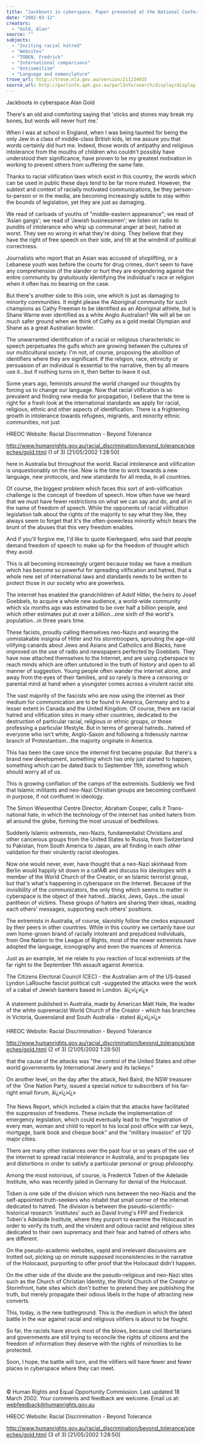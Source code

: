 ```yaml
---
title: "Jackboots in cyberspace. Paper presented at the National Conference on Racism: Beyond Tolerance, Sydney Opera House, 12-13 March 2002, organised by the Human Rights and Equal Opportunity Commission."
date: "2002-03-12"
creators:
  - "Gold, Alan"
source: ""
subjects:
  - "Inciting racial hatred"
  - "Websites"
  - "TOBEN, Fredrick"
  - "International comparisons"
  - "Antisemitism"
  - "Language and nomenclature"
trove_url: http://trove.nla.gov.au/version/211234925
source_url: http://parlinfo.aph.gov.au/parlInfo/search/display/display.w3p;query=Id%3A%22media/pressrel/50M66%22
---
```


 Jackboots in cyberspace Alan Gold

 There's an old and comforting saying that 'sticks and stones may break my bones, but words will never hurt me.'

 When I was at school in England, when I was being taunted for being the only Jew in a class of middle-class British kids, let me assure you that words certainly did hurt me. Indeed, those words of antipathy and religious intolerance from the mouths of children who couldn't possibly have understood their significance, have proven to be my greatest motivation in working to prevent others from suffering the same fate.

 Thanks to racial vilification laws which exist in this country, the words which can be used in public these days tend to be far more muted. However, the subtext and context of racially motivated communications, be they person-to-person or in the media, are becoming increasingly subtle to stay within the bounds of legislation, yet they are just as damaging.

 We read of carloads of youths of "middle-eastern appearance"; we read of 'Asian gangs'; we read of 'Jewish businessmen'; we listen on radio to pundits of intolerance who whip up communal anger at best, hatred at worst. They see no wrong in what they're doing. They believe that they have the right of free speech on their side, and tilt at the windmill of political correctness.

 Journalists who report that an Asian was accused of shoplifting, or a Lebanese youth was before the courts for drug crimes, don't seem to have any comprehension of the slander or hurt they are engendering against the entire community by gratuitously identifying the individual's race or religion when it often has no bearing on the case.

 But there's another side to this coin, one which is just as damaging to minority communities. It might please the Aboriginal community for such champions as Cathy Freeman to be identified as an Aboriginal athlete, but is Shane Warne ever identified as a white Anglo Australian? We will all be on much safer ground when we think of Cathy as a gold medal Olympian and Shane as a great Australian bowler.

 The unwarranted identification of a racial or religious characteristic in speech perpetuates the gulfs which are growing between the cultures of our multicultural society. I'm not, of course, proposing the abolition of identifiers where they are significant. If the religion, race, ethnicity or persuasion of an individual is essential to the narrative, then by all means use it…but if nothing turns on it, then better to leave it out.

 Some years ago, feminists around the world changed our thoughts by forcing us to change our language. Now that racial vilification is so prevalent and finding new media for propagation, I believe that the time is right for a fresh look at the international standards we apply for racial, religious, ethnic and other aspects of identification. There is a frightening growth in intolerance towards refugees, migrants, and minority ethnic communities, not just

 HREOC Website: Racial Discrimination - Beyond Tolerance

 http://www.humanrights.gov.au/racial_discrimination/beyond_tolerance/speeches/gold.html (1 of 3) [21/05/2002 1:28:50]

 here in Australia but throughout the world. Racial intolerance and vilification is unquestionably on the rise. Now is the time to work towards a new language, new protocols, and new standards for all media, in all countries.

 Of course, the biggest problem which faces this sort of anti-vilification challenge is the concept of freedom of speech. How often have we heard that we must have fewer restrictions on what we can say and do, and all in the name of freedom of speech. While the opponents of racial vilification legislation talk about the rights of the majority to say what they like, they always seem to forget that it's the often-powerless minority which bears the brunt of the abuses that this very freedom enables.

 And if you'll forgive me, I'd like to quote Kierkegaard, who said that people demand freedom of speech to make up for the freedom of thought which they avoid.

 This is all becoming increasingly urgent because today we have a medium which has become so powerful for spreading vilification and hatred, that a whole new set of international laws and standards needs to be written to protect those in our society who are powerless.

 The internet has enabled the grandchildren of Adolf Hitler, the heirs to Josef Goebbels, to acquire a whole new audience, a world-wide community which six months ago was estimated to be over half a billion people, and which other estimates put at over a billion…one sixth of the world's population…in three years time.

 These facists, proudly calling themselves neo-Nazis and wearing the unmistakable insignia of Hitler and his stormtroopers, sprouting the age-old vilifying canards about Jews and Asians and Catholics and Blacks, have improved on the use of radio and newspapers perfected by Goebbels. They have now attached themselves to the Internet, and are using cyberspace to reach minds which are often untutored in the truth of history and open to all manner of suggestion. Young people often wander the internet alone, and away from the eyes of their families, and so rarely is there a censoring or parental mind at hand when a youngster comes across a virulent racist site.

 The vast majority of the fascists who are now using the internet as their medium for communication are to be found in America, Germany and to a lesser extent in Canada and the United Kingdom. Of course, there are racial hatred and vilification sites in many other countries, dedicated to the destruction of particular racial, religious or ethnic groups, or those professing a particular lifestyle. But in terms of general hatreds…hatred of everyone who isn't white, Anglo-Saxon and following a hideously narrow branch of Protestantism…the majority originate in America.

 This has been the case since the internet first became popular. But there's a brand new development, something which has only just started to happen, something which can be dated back to September 11th, something which should worry all of us.

 This is growing conflation of the camps of the extremists. Suddenly we find that Islamic militants and neo-Nazi Christian groups are becoming confluent in purpose, if not confluent in ideology.

 The Simon Wiesenthal Centre Director, Abraham Cooper, calls it Trans-national hate, in which the technology of the internet has united haters from all around the globe, forming the most unusual of bedfellows.

 Suddenly Islamic extremists, neo-Nazis, fundamentalist Christians and other cancerous groups from the United States to Russia, from Switzerland to Pakistan, from South America to Japan, are all finding in each other validation for their virulently racist ideologies.

 Now one would never, ever, have thought that a neo-Nazi skinhead from Berlin would happily sit down in a cafÃ© and discuss his ideologies with a member of the World Church of the Creator, or an Islamic terrorist group, but that's what's happening in cyberspace on the Internet. Because of the invisibility of the communicators, the only thing which seems to matter in cyberspace is the object of their hatred…blacks, Jews, Gays…the usual pantheon of victims. These groups of haters are sharing their ideas, reading each others' messages, supporting each others' positions.

 The extremists in Australia, of course, slavishly follow the credos espoused by their peers in other countries. While in this country we certainly have our own home-grown brand of racially intolerant and prejudiced individuals, from One Nation to the League of Rights, most of the newer extremists have adopted the language, iconography and even the nuances of America.

 Just as an example, let me relate to you reaction of local extremists of the far right to the September 11th assault against America.

 The Citizens Electoral Council (CEC) - the Australian arm of the US-based Lyndon LaRouche fascist political cult -suggested the attacks were the work of a cabal of Jewish bankers based in London. âï¿»ï¿»ï¿»

 A statement published in Australia, made by American Matt Hale, the leader of the white supremacist World Church of the Creator - which has branches in Victoria, Queensland and South Australia - stated âï¿»ï¿»ï¿»

 HREOC Website: Racial Discrimination - Beyond Tolerance

 http://www.humanrights.gov.au/racial_discrimination/beyond_tolerance/speeches/gold.html (2 of 3) [21/05/2002 1:28:50]

 that the cause of the attacks was "the control of the United States and other world governments by International Jewry and its lackeys."

 On another level, on the day after the attack, Neil Baird, the NSW treasurer of the `One Nation Party, issued a special notice to subscribers of his far-right email forum, âï¿»ï¿»ï¿»

 The News Report, which included a claim that the attacks have facilitated the suppression of freedoms. These include the implementation of emergency legislation, which could eventually lead to the "registration of every man, woman and child to report to his local post office with car keys, mortgage, bank book and cheque book" and the "military invasion" of 120 major cities.

 There are many other instances over the past four or so years of the use of the internet to spread racial intolerance in Australia, and to propagate lies and distortions in order to satisfy a particular personal or group philosophy.

 Among the most notorious, of course, is Frederick Toben of the Adelaide Institute, who was recently jailed in Germany for denial of the Holocaust.

 Toben is one side of the division which runs between the neo-Nazis and the self-appointed truth-seekers who inhabit that small corner of the internet dedicated to hatred. The division is between the pseudo-scientific-historical research 'institutes' such as David Irving's FPP and Frederick Toben's Adelaide Institute, where they purport to examine the Holocaust in order to verify its truth, and the virulent and odious racist and religious sites dedicated to their own supremacy and their fear and hatred of others who are different.

 On the pseudo-academic websites, vapid and irrelevant discussions are trotted out, picking up on minute supposed inconsistencies in the narrative of the Holocaust, purporting to offer proof that the Holocaust didn't happen.

 On the other side of the divide are the pseudo-religious and neo-Nazi sites such as the Church of Christian Identity, the World Church of the Creator or Stormfront, hate sites which don't bother to pretend they are publishing the truth, but merely propagate their odious libels in the hope of attracting new converts.

 This, today, is the new battleground. This is the medium in which the latest battle in the war against racial and religious vilifiers is about to be fought.

 So far, the racists have struck most of the blows, because civil libertarians and governments are still trying to reconcile the rights of citizens and the freedom of information they deserve with the rights of minorities to be protected.

 Soon, I hope, the battle will turn, and the vilifiers will have fewer and fewer places in cyberspace where they can meet.

  

 © Human Rights and Equal Opportunity Commission. Last updated 18 March 2002. Your comments and feedback are welcome. Email us at: webfeedback@humanrights.gov.au

 HREOC Website: Racial Discrimination - Beyond Tolerance

 http://www.humanrights.gov.au/racial_discrimination/beyond_tolerance/speeches/gold.html (3 of 3) [21/05/2002 1:28:50]

